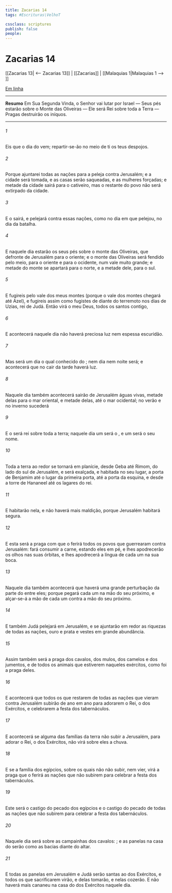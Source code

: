 ```yaml
---
title: Zacarias 14
tags: #Escrituras\VelhoT

cssclass: scriptures
publish: false
people:
---
```


# Zacarias 14
[[Zacarias 13| <-- Zacarias 13]] | [[Zacarias]] | [[Malaquias 1|Malaquias 1 --> ]]

[Em linha](https://churchofjesuschrist.org/study/scriptures/ot/zech/14?lang=por)

---
__Resumo__
Em Sua Segunda Vinda, o Senhor vai lutar por Israel — Seus pés estarão sobre o Monte das Oliveiras — Ele será Rei sobre toda a Terra — Pragas destruirão os iníquos.

---
###### 1 
Eis que o dia do  vem; repartir-se-ão no meio de ti os teus despojos.

###### 2 
Porque  ajuntarei todas as nações para a peleja contra Jerusalém; e a cidade será tomada, e as casas serão saqueadas, e as mulheres forçadas; e metade da cidade sairá para o cativeiro, mas o restante do povo não será extirpado da cidade.

###### 3 
E o  sairá, e pelejará contra essas nações, como no dia em que pelejou,  no dia da batalha.

###### 4 
E naquele dia estarão os seus pés sobre o monte das Oliveiras, que  defronte de Jerusalém para o oriente; e o monte das Oliveiras será fendido pelo meio, para o oriente e para o ocidente, num vale muito grande; e metade do monte se apartará para o norte, e a  metade dele, para o sul.

###### 5 
E fugireis pelo vale dos meus montes (porque o vale dos montes chegará até Azel), e fugireis assim como fugistes de diante do terremoto nos dias de Uzias, rei de Judá. Então virá o  meu Deus,  todos os santos contigo, 

###### 6 
E acontecerá  naquele dia não haverá preciosa luz nem espessa escuridão.

###### 7 
Mas será um dia o qual  conhecido do ; nem dia nem noite será; e acontecerá que no cair da tarde haverá luz.

###### 8 
Naquele dia também acontecerá  sairão de Jerusalém águas vivas, metade delas para o mar oriental, e metade delas, até o mar ocidental; no verão e no inverno sucederá 

###### 9 
E o  será rei sobre toda a terra; naquele dia um  será o , e um  será o seu nome.

###### 10 
Toda a terra ao redor se tornará em planície, desde Geba até Rimom, do lado do sul de Jerusalém, e será exalçada, e habitada no seu lugar,  a porta de Benjamim até o lugar da primeira porta, até a porta da esquina, e desde a torre de Hananeel até os lagares do rei.

###### 11 
E habitarão nela, e não haverá mais maldição, porque Jerusalém habitará segura.

###### 12 
E esta será a praga com que o  ferirá todos os povos que guerrearam contra Jerusalém: fará consumir a carne, estando eles em pé, e lhes apodrecerão os olhos nas suas órbitas, e lhes apodrecerá a língua de cada um na sua boca.

###### 13 
Naquele dia também acontecerá que haverá uma grande perturbação da parte do  entre eles; porque pegará cada um na mão do seu próximo, e alçar-se-á a mão de cada um contra a mão do seu próximo.

###### 14 
E também Judá pelejará em Jerusalém, e se ajuntarão em redor as riquezas de todas as nações, ouro e prata e vestes em grande abundância.

###### 15 
Assim também será a praga dos cavalos, dos mulos, dos camelos e dos jumentos, e de todos os animais que estiverem naqueles exércitos, como foi a praga deles.

###### 16 
E acontecerá que todos os que restarem de todas as nações que vieram contra Jerusalém subirão de ano em ano para adorarem o Rei, o  dos Exércitos, e celebrarem a festa dos tabernáculos.

###### 17 
E acontecerá  se alguma das famílias da terra não subir a Jerusalém, para adorar o Rei, o  dos Exércitos, não virá sobre eles a chuva.

###### 18 
E se a família dos egípcios, sobre os quais não  não subir, nem vier, virá  a praga  que o  ferirá as nações que não subirem para celebrar a festa dos tabernáculos.

###### 19 
Este será o castigo do pecado dos egípcios e o castigo do pecado de todas as nações que não subirem para celebrar a festa dos tabernáculos.

###### 20 
Naquele dia será  sobre as campainhas dos cavalos: ; e as panelas na casa do  serão como as bacias diante do altar.

###### 21 
E todas as panelas em Jerusalém e Judá serão santas ao  dos Exércitos, e todos os que sacrificarem virão, e delas tomarão, e nelas cozerão. E não haverá mais cananeu na casa do  dos Exércitos naquele dia.

